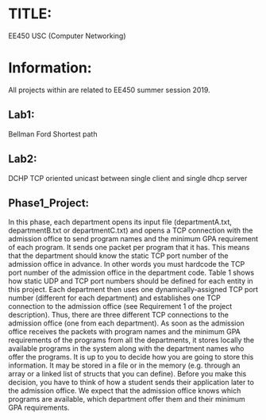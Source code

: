# TITLE:
EE450 USC (Computer Networking)

# Information:
All projects within are related to EE450 summer session 2019.
## Lab1:
Bellman Ford Shortest path
## Lab2:
DCHP TCP oriented unicast between single client and single dhcp server


## Phase1_Project:
In this phase, each department opens its input file (departmentA.txt, departmentB.txt or departmentC.txt) and opens a TCP connection with the admission office to send program names and the minimum GPA requirement of each program. It sends one packet per program that it has. This means that the department should know the static TCP port number of the admission office in advance. In other words you must hardcode the TCP port number of the admission office in the department code. Table 1 shows how static UDP and TCP port numbers should be defined for each entity in this project. Each department then uses one dynamically-assigned TCP port number (different for each department) and establishes one TCP connection to the admission office (see Requirement 1 of the project description). Thus, there are three different TCP connections to the admission office (one from each department).
As soon as the admission office receives the packets with program names and the minimum GPA requirements of the programs from all the departments, it stores locally the available programs in the system along with the department names who offer the programs. It is up to you to decide how you are going to store this information. It may be stored in a file or in the memory (e.g. through an array or a linked list of structs that you can define). Before you make this decision, you have to think of how a student sends their application later to the admission office. We expect that the admission office knows which programs are available, which department offer them and their minimum GPA requirements.
